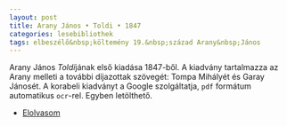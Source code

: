 ```yaml
---
layout: post
title: Arany János • Toldi • 1847
categories: lesebibliothek
tags: elbeszélő&nbsp;költemény 19.&nbsp;század Arany&nbsp;János
---
```

Arany János *Toldi*jának első kiadása 1847-ből. A kiadvány tartalmazza az Arany melleti a további díjazottak szövegét: Tompa Mihályét és Garay Jánosét. A korabeli kiadványt a Google szolgáltatja, `pdf` formátum automatikus `ocr`-rel. Egyben letölthető.

- [Elolvasom](http://books.google.hu/books?id=kbc9AAAAYAAJ&printsec=frontcover&hl=hu#v=onepage&q&f=false)

